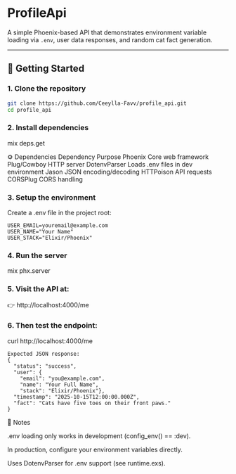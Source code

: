 # ProfileApi

A simple Phoenix-based API that demonstrates environment variable loading via `.env`, user data responses, and random cat fact generation.

---

## 🚀 Getting Started

### 1. Clone the repository
```bash
git clone https://github.com/Ceeylla-Favv/profile_api.git
cd profile_api
```
### 2. Install dependencies
mix deps.get

⚙️ Dependencies
Dependency	Purpose
Phoenix	Core web framework
Plug/Cowboy	HTTP server
DotenvParser	Loads .env files in dev environment
Jason	JSON encoding/decoding
HTTPoison API requests
CORSPlug CORS handling

### 3. Setup the environment

Create a .env file in the project root:
```
USER_EMAIL=youremail@example.com
USER_NAME="Your Name"
USER_STACK="Elixir/Phoenix"
```


### 4. Run the server
mix phx.server


### 5. Visit the API at:
👉 http://localhost:4000/me




### 6. Then test the endpoint:

curl http://localhost:4000/me

```
Expected JSON response:
{
  "status": "success",
  "user": {
    "email": "you@example.com",
    "name": "Your Full Name",
    "stack": "Elixir/Phoenix"},
  "timestamp": "2025-10-15T12:00:00.000Z",
  "fact": "Cats have five toes on their front paws."
}
```

🧰 Notes

.env loading only works in development (config_env() == :dev).

In production, configure your environment variables directly.

Uses DotenvParser for .env support (see runtime.exs).